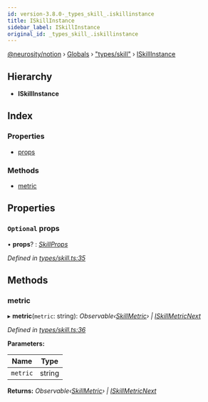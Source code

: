 ```yaml
---
id: version-3.8.0-_types_skill_.iskillinstance
title: ISkillInstance
sidebar_label: ISkillInstance
original_id: _types_skill_.iskillinstance
---
```


[@neurosity/notion](../index.md) › [Globals](../globals.md) › ["types/skill"](../modules/_types_skill_.md) › [ISkillInstance](_types_skill_.iskillinstance.md)

## Hierarchy

* **ISkillInstance**

## Index

### Properties

* [props](_types_skill_.iskillinstance.md#optional-props)

### Methods

* [metric](_types_skill_.iskillinstance.md#metric)

## Properties

### `Optional` props

• **props**? : *[SkillProps](../modules/_types_skill_.md#skillprops)*

*Defined in [types/skill.ts:35](https://github.com/neurosity/notion-js/blob/58d781f/src/types/skill.ts#L35)*

## Methods

###  metric

▸ **metric**(`metric`: string): *Observable‹[SkillMetric](../modules/_types_skill_.md#skillmetric)› | [ISkillMetricNext](_types_skill_.iskillmetricnext.md)*

*Defined in [types/skill.ts:36](https://github.com/neurosity/notion-js/blob/58d781f/src/types/skill.ts#L36)*

**Parameters:**

Name | Type |
------ | ------ |
`metric` | string |

**Returns:** *Observable‹[SkillMetric](../modules/_types_skill_.md#skillmetric)› | [ISkillMetricNext](_types_skill_.iskillmetricnext.md)*
